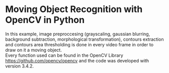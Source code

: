 # Moving Object Recognition with OpenCV in Python

In this example, image preproccesing (grayscaling, gaussian blurring, background subtraction, morphological transformation), contours extraction and contours area thresholding is done in every video frame in order to draw on it a moving object.  
Every function used can be found in the OpenCV Library https://github.com/opencv/opencv and the code was developed with version 3.4.2.
